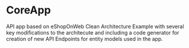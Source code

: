 # CoreApp
API app based on eShopOnWeb Clean Architecture Example with several key modifications to the architecute and including a code generator for creation of new API Endpoints for entity models used in the app.
